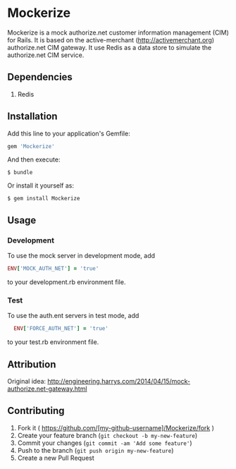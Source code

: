 # Mockerize

Mockerize is a mock authorize.net customer information management (CIM) for Rails. It is based on the active-merchant
(http://activemerchant.org) authorize.net CIM gateway. It use Redis as a data store to simulate the authorize.net
CIM service.


## Dependencies

1. Redis

## Installation

Add this line to your application's Gemfile:

```ruby
gem 'Mockerize'
```

And then execute:

    $ bundle

Or install it yourself as:

    $ gem install Mockerize

## Usage

### Development

To use the mock server in development mode, add

```ruby
ENV['MOCK_AUTH_NET'] = 'true'
```

to your development.rb environment file.

### Test

To use the auth.ent servers in test mode, add

```ruby
  ENV['FORCE_AUTH_NET'] = 'true'
```

to your test.rb environment file.

## Attribution

Original idea: http://engineering.harrys.com/2014/04/15/mock-authorize.net-gateway.html

## Contributing

1. Fork it ( https://github.com/[my-github-username]/Mockerize/fork )
2. Create your feature branch (`git checkout -b my-new-feature`)
3. Commit your changes (`git commit -am 'Add some feature'`)
4. Push to the branch (`git push origin my-new-feature`)
5. Create a new Pull Request

